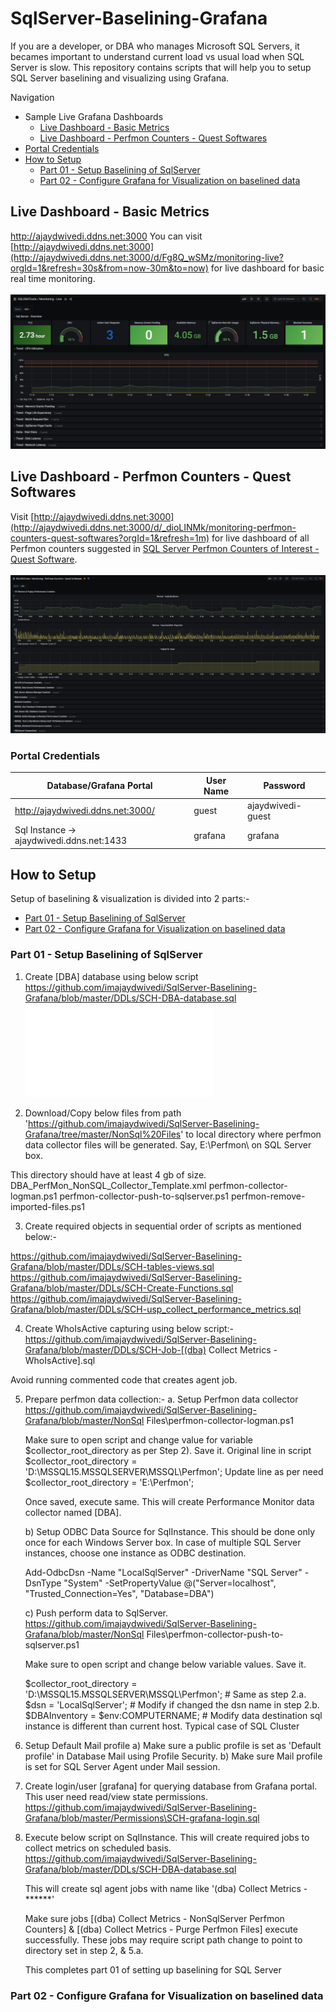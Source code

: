 # SqlServer-Baselining-Grafana
 
If you are a developer, or DBA who manages Microsoft SQL Servers, it becames important to understand current load vs usual load when SQL Server is slow. This repository contains scripts that will help you to setup SQL Server baselining and visualizing using Grafana.

Navigation
 - Sample Live Grafana Dashboards
   - [Live Dashboard - Basic Metrics](#live-dashboard---basic-metrics)
   - [Live Dashboard - Perfmon Counters - Quest Softwares](#live-dashboard---perfmon-counters---quest-softwares)
 - [Portal Credentials](#portal-credentials)
 - [How to Setup](#how-to-setup)
   - [Part 01 - Setup Baselining of SqlServer](#part-01---setup-baselining-of-sqlserver)
   - [Part 02 - Configure Grafana for Visualization on baselined data](#part-02---configure-grafana-for-visualization-on-baselined-data)

## Live Dashboard - Basic Metrics
<a href="http://ajaydwivedi.ddns.net:3000/d/Fg8Q_wSMz/monitoring-live?orgId=1&refresh=30s&from=now-30m&to=now" target="_blank">http://ajaydwivedi.ddns.net:3000</a>
You can visit [http://ajaydwivedi.ddns.net:3000](http://ajaydwivedi.ddns.net:3000/d/Fg8Q_wSMz/monitoring-live?orgId=1&refresh=30s&from=now-30m&to=now) for live dashboard for basic real time monitoring.<br><br>
![](https://github.com/imajaydwivedi/Images/blob/master/SqlServer-Baselining-Grafana/SQLDBATools%20_%20Monitoring%20-%20Live.JPG) <br>

## Live Dashboard - Perfmon Counters - Quest Softwares
Visit [http://ajaydwivedi.ddns.net:3000](http://ajaydwivedi.ddns.net:3000/d/_dioLINMk/monitoring-perfmon-counters-quest-softwares?orgId=1&refresh=1m) for live dashboard of all Perfmon counters suggested in [SQL Server Perfmon Counters of Interest - Quest Software](https://drive.google.com/file/d/1LB7Joo6055T1FfPcholXByazOX55e5b8/view?usp=sharing).<br><br>
![](https://github.com/imajaydwivedi/Images/blob/master/SqlServer-Baselining-Grafana/SQLDBATools%20_%20Monitoring%20-%20Perfmon%20Counters%20-%20Quest%20Softwares.JPG) <br>

### Portal Credentials
Database/Grafana Portal | User Name | Password
------------ | --------- | ---------
http://ajaydwivedi.ddns.net:3000/ | guest | ajaydwivedi-guest
Sql Instance -> ajaydwivedi.ddns.net:1433 | grafana | grafana

## How to Setup
Setup of baselining & visualization is divided into 2 parts:-
- [Part 01 - Setup Baselining of SqlServer](#part-01-setup-baselining-of-sqlserver)
- [Part 02 - Configure Grafana for Visualization on baselined data](#part-02-configure-grafana-for-visualization-on-baselined-data)

### Part 01 - Setup Baselining of SqlServer
1. Create \[DBA\] database using below script
https://github.com/imajaydwivedi/SqlServer-Baselining-Grafana/blob/master/DDLs/SCH-DBA-database.sql
![DDLs/SCH-DBA-database.sql](DDLs/SCH-DBA-database.sql)

2. Download/Copy below files from path 'https://github.com/imajaydwivedi/SqlServer-Baselining-Grafana/tree/master/NonSql%20Files' to local directory where perfmon data collector files will be generated. Say, E:\Perfmon\ on SQL Server box.

This directory should have at least 4 gb of size.
DBA_PerfMon_NonSQL_Collector_Template.xml
perfmon-collector-logman.ps1
perfmon-collector-push-to-sqlserver.ps1
perfmon-remove-imported-files.ps1

3. Create required objects in sequential order of scripts as mentioned below:-

https://github.com/imajaydwivedi/SqlServer-Baselining-Grafana/blob/master/DDLs/SCH-tables-views.sql
https://github.com/imajaydwivedi/SqlServer-Baselining-Grafana/blob/master/DDLs/SCH-Create-Functions.sql
https://github.com/imajaydwivedi/SqlServer-Baselining-Grafana/blob/master/DDLs/SCH-usp_collect_performance_metrics.sql

4. Create WhoIsActive capturing using below script:-
https://github.com/imajaydwivedi/SqlServer-Baselining-Grafana/blob/master/DDLs/SCH-Job-[(dba) Collect Metrics - WhoIsActive].sql

Avoid running commented code that creates agent job.

5. Prepare perfmon data collection:-
	a. Setup Perfmon data collector
	https://github.com/imajaydwivedi/SqlServer-Baselining-Grafana/blob/master/NonSql Files\perfmon-collector-logman.ps1
	
	Make sure to open script and change value for variable $collector_root_directory as per Step 2). Save it.
	Original line in script
	$collector_root_directory = 'D:\MSSQL15.MSSQLSERVER\MSSQL\Perfmon';
	Update line as per need
	$collector_root_directory = 'E:\Perfmon';
	
	Once saved, execute same. This will create Performance Monitor data collector named [DBA].
	
	b) Setup ODBC Data Source for SqlInstance. This should be done only once for each Windows Server box. In case of multiple SQL Server instances, choose one instance as ODBC destination. 
	
	Add-OdbcDsn -Name "LocalSqlServer" -DriverName "SQL Server" -DsnType "System" -SetPropertyValue @("Server=localhost", "Trusted_Connection=Yes", "Database=DBA")
	
	c) Push perform data to SqlServer.
	https://github.com/imajaydwivedi/SqlServer-Baselining-Grafana/blob/master/NonSql Files\perfmon-collector-push-to-sqlserver.ps1
	
	Make sure to open script and change below variable values. Save it.
	
	$collector_root_directory = 'D:\MSSQL15.MSSQLSERVER\MSSQL\Perfmon'; # Same as step 2.a.
	$dsn = 'LocalSqlServer'; # Modify if changed the dsn name in step 2.b.
	$DBAInventory = $env:COMPUTERNAME; # Modify data destination sql instance is different than current host. Typical case of SQL Cluster 
	
6. Setup Default Mail profile
	a) Make sure a public profile is set as 'Default profile' in Database Mail using Profile Security.
	<screenshot>
	b) Make sure Mail profile is set for SQL Server Agent under Mail session.
	<screenshot>
	
7. Create login/user [grafana] for querying database from Grafana portal. This user need read/view state permissions.
	https://github.com/imajaydwivedi/SqlServer-Baselining-Grafana/blob/master/Permissions\SCH-grafana-login.sql
	
8. Execute below script on SqlInstance. This will create required jobs to collect metrics on scheduled basis.
	https://github.com/imajaydwivedi/SqlServer-Baselining-Grafana/blob/master/DDLs/SCH-DBA-database.sql
	
	This will create sql agent jobs with name like '(dba) Collect Metrics - ******'
	
	Make sure jobs [(dba) Collect Metrics - NonSqlServer Perfmon Counters] & [(dba) Collect Metrics - Purge Perfmon Files] execute successfully. These jobs may require script path change to point to directory set in step 2, & 5.a.
	
	This completes part 01 of setting up baselining for SQL Server

### Part 02 - Configure Grafana for Visualization on baselined data
